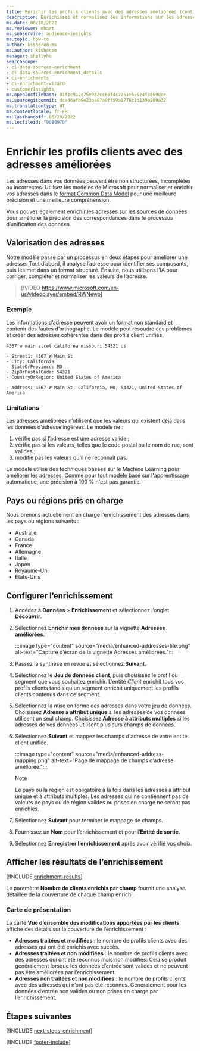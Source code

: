 ```yaml
---
title: Enrichir les profils clients avec des adresses améliorées (contient une vidéo)
description: Enrichissez et normalisez les informations sur les adresses des profils client avec les modèles Microsoft.
ms.date: 06/10/2022
ms.reviewer: mhart
ms.subservice: audience-insights
ms.topic: how-to
author: kishorem-ms
ms.author: kishorem
manager: shellyha
searchScope:
- ci-data-sources-enrichment
- ci-data-sources-enrichment-details
- ci-enrichments
- ci-enrichment-wizard
- customerInsights
ms.openlocfilehash: 01f1c917c75e932cc69f4c7251e57524fc859dce
ms.sourcegitcommit: dca46afb9e23ba87a0ff59a1776c1d139e209a32
ms.translationtype: HT
ms.contentlocale: fr-FR
ms.lasthandoff: 06/29/2022
ms.locfileid: "9080970"
---
```

# <a name="enrich-customer-profiles-with-enhanced-addresses"></a>Enrichir les profils clients avec des adresses améliorées

Les adresses dans vos données peuvent être non structurées, incomplètes ou incorrectes. Utilisez les modèles de Microsoft pour normaliser et enrichir vos adresses dans le [format Common Data Model](/common-data-model/schema/core/applicationcommon/address) pour une meilleure précision et une meilleure compréhension.

Vous pouvez également [enrichir les adresses sur les sources de données](data-sources-enrichment.md) pour améliorer la précision des correspondances dans le processus d’unification des données. 

## <a name="how-we-enhance-addresses"></a>Valorisation des adresses

Notre modèle passe par un processus en deux étapes pour améliorer une adresse. Tout d’abord, il analyse l’adresse pour identifier ses composants, puis les met dans un format structuré. Ensuite, nous utilisons l’IA pour corriger, compléter et normaliser les valeurs de l’adresse.

> [!VIDEO https://www.microsoft.com/en-us/videoplayer/embed/RWNewo]

### <a name="example"></a>Exemple

Les informations d’adresse peuvent avoir un format non standard et contenir des fautes d’orthographe. Le modèle peut résoudre ces problèmes et créer des adresses cohérentes dans des profils client unifiés.

```Input
4567 w main stret californa missouri 54321 us
```

```Output
- Street1: 4567 W Main St
- City: California
- StateOrProvince: MO
- ZipOrPostalCode: 54321
- CountryOrRegion: United States of America

- Address: 4567 W Main St, California, MO, 54321, United States of America
```

### <a name="limitations"></a>Limitations

Les adresses améliorées n’utilisent que les valeurs qui existent déjà dans les données d’adresse ingérées. Le modèle ne :

1. vérifie pas si l’adresse est une adresse valide ;
2. vérifie pas si les valeurs, telles que le code postal ou le nom de rue, sont valides ;
3. modifie pas les valeurs qu’il ne reconnaît pas.

Le modèle utilise des techniques basées sur le Machine Learning pour améliorer les adresses. Comme pour tout modèle basé sur l'apprentissage automatique, une précision à 100 % n'est pas garantie.

## <a name="supported-countries-or-regions"></a>Pays ou régions pris en charge

Nous prenons actuellement en charge l’enrichissement des adresses dans les pays ou régions suivants :

- Australie
- Canada
- France
- Allemagne
- Italie
- Japon
- Royaume-Uni
- États-Unis

## <a name="configure-the-enrichment"></a>Configurer l’enrichissement

1. Accédez à **Données** > **Enrichissement** et sélectionnez l’onglet **Découvrir**.

1. Sélectionnez **Enrichir mes données** sur la vignette **Adresses améliorées**.

   :::image type="content" source="media/enhanced-addresses-tile.png" alt-text="Capture d’écran de la vignette Adresses améliorées.":::

1. Passez la synthèse en revue et sélectionnez **Suivant**.

1. Sélectionnez le **Jeu de données client**, puis choisissez le profil ou segment que vous souhaitez enrichir. L’entité *Client* enrichit tous vos profils clients tandis qu'un segment enrichit uniquement les profils clients contenus dans ce segment.

1. Sélectionnez la mise en forme des adresses dans votre jeu de données. Choisissez **Adresse à attribut unique** si les adresses de vos données utilisent un seul champ. Choisissez **Adresse à attributs multiples** si les adresses de vos données utilisent plusieurs champs de données.

1. Sélectionnez **Suivant** et mappez les champs d'adresse de votre entité client unifiée.

    :::image type="content" source="media/enhanced-address-mapping.png" alt-text="Page de mappage de champs d’adresse améliorée.":::

   > [!NOTE]
   > Le pays ou la région est obligatoire à la fois dans les adresses à attribut unique et à attributs multiples. Les adresses qui ne contiennent pas de valeurs de pays ou de région valides ou prises en charge ne seront pas enrichies.

1. Sélectionnez **Suivant** pour terminer le mappage de champs.

1. Fournissez un **Nom** pour l’enrichissement et pour l’**Entité de sortie**.

1. Sélectionnez **Enregistrer l’enrichissement** après avoir vérifié vos choix.

## <a name="view-enrichment-results"></a>Afficher les résultats de l’enrichissement

[!INCLUDE [enrichment-results](includes/enrichment-results.md)]

Le paramètre **Nombre de clients enrichis par champ** fournit une analyse détaillée de la couverture de chaque champ enrichi.

### <a name="overview-card"></a>Carte de présentation

La carte **Vue d’ensemble des modifications apportées par les clients** affiche des détails sur la couverture de l’enrichissement :

- **Adresses traitées et modifiées** : le nombre de profils clients avec des adresses qui ont été enrichis avec succès.
- **Adresses traitées et non modifiées** : le nombre de profils clients avec des adresses qui ont été reconnus mais non modifiés. Cela se produit généralement lorsque les données d’entrée sont valides et ne peuvent pas être améliorées par l’enrichissement.
- **Adresses non traitées et non modifiées** : le nombre de profils clients avec des adresses qui n’ont pas été reconnus. Généralement pour les données d’entrée non valides ou non prises en charge par l’enrichissement.

## <a name="next-steps"></a>Étapes suivantes

[!INCLUDE [next-steps-enrichment](includes/next-steps-enrichment.md)]

[!INCLUDE [footer-include](includes/footer-banner.md)]
